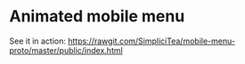 # Animated mobile menu

See it in action: https://rawgit.com/SimpliciTea/mobile-menu-proto/master/public/index.html
